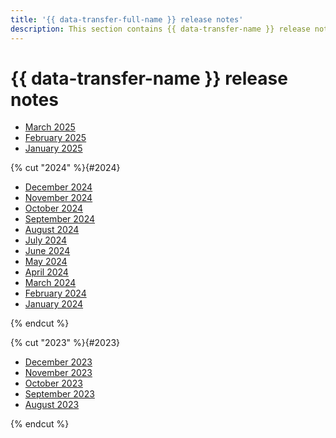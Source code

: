 ```yaml
---
title: '{{ data-transfer-full-name }} release notes'
description: This section contains {{ data-transfer-name }} release notes.
---
```


# {{ data-transfer-name }} release notes

- [March 2025](2503.md)
- [February 2025](2502.md)
- [January 2025](2501.md)

{% cut "2024" %}{#2024}

- [December 2024](2412.md)
- [November 2024](2411.md)
- [October 2024](2410.md)
- [September 2024](2409.md)
- [August 2024](2408.md)
- [July 2024](2407.md)
- [June 2024](2406.md)
- [May 2024](2405.md)
- [April 2024](2404.md)
- [March 2024](2403.md)
- [February 2024](2402.md)
- [January 2024](2401.md)

{% endcut %}

{% cut "2023" %}{#2023}

- [December 2023](2312.md)
- [November 2023](2311.md)
- [October 2023](2310.md)
- [September 2023](2309.md)
- [August 2023](2308.md)

{% endcut %}

